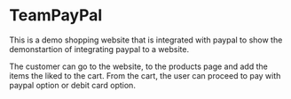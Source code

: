 # TeamPayPal

This is a demo shopping website that is integrated with paypal to show the demonstartion of integrating paypal to a website.

The customer can go to the website, to the products page and add the items the liked to the cart. From the cart, the user can proceed to pay with paypal option or debit card option.
